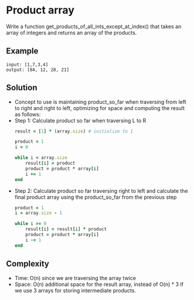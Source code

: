 # Product array
Write a function get_products_of_all_ints_except_at_index() that takes an array of integers and returns an array of the products.

## Example
```
input: [1,7,3,4]
output: [84, 12, 28, 21]
```

## Solution
- Concept to use is maintaining product_so_far when traversing from left to right and right to left, optimizing for space and computing the result as follows:
- Step 1: Calculate product so far when traversing L to R
    ```ruby
    result = [1] * (array.size) # initialize to 1

    product = 1
    i = 0

    while i < array.size
        result[i] = product
        product = product * array[i]
        i += 1
    end
    ```
- Step 2: Calculate product so far traversing right to left and calculate the final product array using the product_so_far from the previous step
    ```ruby
    product = 1
    i = array.size - 1

    while i >= 0
        result[i] = result[i] * product
        product = product * array[i]
        i -= 1
    end
    ```

## Complexity
- Time: O(n) since we are traversing the array twice
- Space: O(n) additional space for the result array, instead of O(n) * 3 if we use 3 arrays for storing intermediate products.


